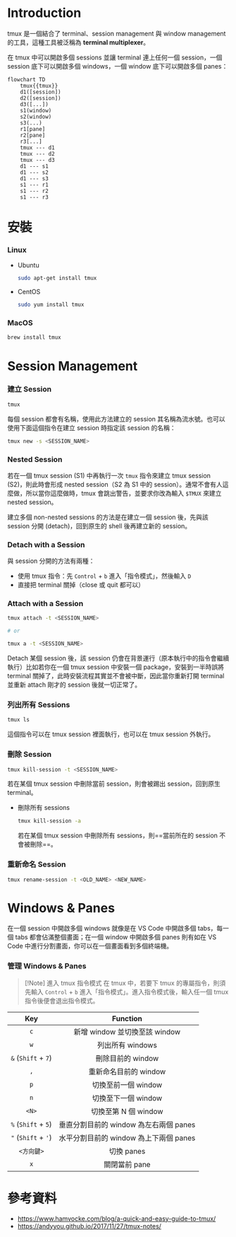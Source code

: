 # Introduction

tmux 是一個結合了 terminal、session management 與 window management 的工具，這種工具被泛稱為 **terminal multiplexer**。

在 tmux 中可以開啟多個 sessions 並讓 terminal 連上任何一個 session，一個 session 底下可以開啟多個 windows，一個 window 底下可以開啟多個 panes：

```mermaid
flowchart TD
    tmux{{tmux}}
    d1([session])
    d2([session])
    d3([...])
    s1(window)
    s2(window)
    s3(...)
    r1[pane]
    r2[pane]
    r3[...]
    tmux --- d1
    tmux --- d2
    tmux --- d3
    d1 --- s1
    d1 --- s2
    d1 --- s3
    s1 --- r1
    s1 --- r2
    s1 --- r3
```

# 安裝

### Linux

- Ubuntu

    ```bash
    sudo apt-get install tmux
    ```

- CentOS

    ```bash
    sudo yum install tmux
    ```

### MacOS

```bash
brew install tmux
```

# Session Management

### 建立 Session

```bash
tmux
```

每個 session 都會有名稱，使用此方法建立的 session 其名稱為流水號。也可以使用下面這個指令在建立 session 時指定該 session 的名稱：

```sh
tmux new -s <SESSION_NAME>
```

### Nested Session

若在一個 tmux session (S1) 中再執行一次 `tmux` 指令來建立 tmux session (S2)，則此時會形成 nested session（S2 為 S1 中的 session）。通常不會有人這麼做，所以當你這麼做時，tmux 會跳出警告，並要求你改為輸入 `$TMUX` 來建立 nested session。

建立多個 non-nested sessions 的方法是在建立一個 session 後，先與該 session 分開 (detach)，回到原生的 shell 後再建立新的 session。

### Detach with a Session

與 session 分開的方法有兩種：

- 使用 tmux 指令：先 `Control` + `b` 進入「指令模式」，然後輸入 `D`
- 直接把 terminal 關掉（close 或 quit 都可以）

### Attach with a Session

```sh
tmux attach -t <SESSION_NAME>

# or

tmux a -t <SESSION_NAME>
```

Detach 某個 session 後，該 session 仍會在背景運行（原本執行中的指令會繼續執行）比如若你在一個 tmux session 中安裝一個 package，安裝到一半時誤將 terminal 關掉了，此時安裝流程其實並不會被中斷，因此當你重新打開 terminal 並重新 attach 剛才的 session 後就一切正常了。

### 列出所有 Sessions

```bash
tmux ls
```

這個指令可以在 tmux session 裡面執行，也可以在 tmux session 外執行。

### 刪除 Session

```sh
tmux kill-session -t <SESSION_NAME>
```

若在某個 tmux session 中刪除當前 session，則會被踢出 session，回到原生 terminal。

- 刪除所有 sessions

    ```bash
    tmux kill-session -a
    ```

    若在某個 tmux session 中刪除所有 sessions，則==當前所在的 session 不會被刪除==。

### 重新命名 Session

```sh
tmux rename-session -t <OLD_NAME> <NEW_NAME>
```

# Windows & Panes

在一個 session 中開啟多個 windows 就像是在 VS Code 中開啟多個 tabs，每一個 tabs 都會佔滿整個畫面；在一個 window 中開啟多個 panes 則有如在 VS Code 中進行分割畫面，你可以在一個畫面看到多個終端機。

### 管理 Windows & Panes

>[!Note] 進入 tmux 指令模式
>在 tmux 中，若要下 tmux 的專屬指令，則須先輸入 `Control` + `b` 進入「指令模式」。進入指令模式後，輸入任一個 tmux 指令後便會退出指令模式。

|Key|Function|
|:-:|:-:|
|`c`|新增 window 並切換至該 window|
|`w`|列出所有 windows|
|`&` (`Shift` + `7`)|刪除目前的 window|
|`,`|重新命名目前的 window|
|`p`|切換至前一個 window|
|`n`|切換至下一個 window|
|`<N>`|切換至第 N 個 window|
|`%` (`Shift` + `5`)|垂直分割目前的 window 為左右兩個 panes|
|`"` (`Shift` + `'`)|水平分割目前的 window 為上下兩個 panes|
|`<方向鍵>`|切換 panes|
|`x`|關閉當前 pane|

# 參考資料

- <https://www.hamvocke.com/blog/a-quick-and-easy-guide-to-tmux/>
- <https://andyyou.github.io/2017/11/27/tmux-notes/>
